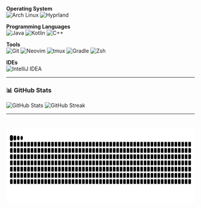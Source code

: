 **Operating System**  
![Arch Linux](https://img.shields.io/badge/Arch%20Linux-1793D1?style=for-the-badge&logo=arch-linux&logoColor=white)  ![Hyprland](https://img.shields.io/badge/Hyprland-00B0B9?style=for-the-badge&logo=hyprland&logoColor=white)

**Programming Languages**  
![Java](https://img.shields.io/badge/Java-FF8C00?style=for-the-badge&logo=openjdk&logoColor=white)  ![Kotlin](https://img.shields.io/badge/Kotlin-7F52FF?style=for-the-badge&logo=kotlin&logoColor=white)  ![C++](https://img.shields.io/badge/C++-00599C?style=for-the-badge&logo=cplusplus&logoColor=white)

**Tools**  
![Git](https://img.shields.io/badge/Git-F05032?style=for-the-badge&logo=git&logoColor=white)  ![Neovim](https://img.shields.io/badge/Neovim-3E4C59?style=for-the-badge&logo=neovim&logoColor=white)  ![tmux](https://img.shields.io/badge/tmux-1BB91F?style=for-the-badge&logo=tmux&logoColor=white)  ![Gradle](https://img.shields.io/badge/Gradle-02313B?style=for-the-badge&logo=gradle&logoColor=white)  ![Zsh](https://img.shields.io/badge/Zsh-FF8700?style=for-the-badge&logo=gnu-bash&logoColor=white)

**IDEs**  
![IntelliJ IDEA](https://img.shields.io/badge/IntelliJ%20IDEA-000000?style=for-the-badge&logo=intellij-idea&logoColor=white)

---

### 📊 GitHub Stats  

<div align="left">
  <img src="https://github-readme-stats.vercel.app/api?username=minustenchan&show_icons=true&theme=transparent&include_all_commits=true&ring_color=94e2d5&title_color=94e2d5&icon_color=cba6f7&text_color=cdd6f3&hide_border=true" alt="GitHub Stats" height="165">
  <img src="https://github-readme-stats.vercel.app/api/top-langs?username=minustenchan&langs_count=8&card_width=260&theme=transparent&include_all_commits=true&ring_color=cba6f7&title_color=94e2d5&icon_color=cba6f7&text_color=cdd6f4&hide_border=true" alt="GitHub Streak" height="165">
</div>

---

#

<div align="left">
  <img src ="https://github.com/minustenchan/minustenchan/blob/output/snake.svg" height="200" width="1920" alt="snake"/>
</div>
